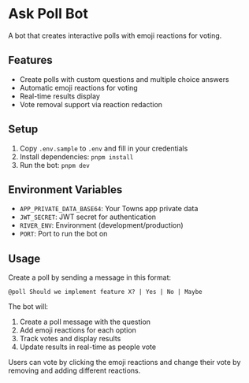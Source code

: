 # Ask Poll Bot

A bot that creates interactive polls with emoji reactions for voting.

## Features

- Create polls with custom questions and multiple choice answers
- Automatic emoji reactions for voting
- Real-time results display
- Vote removal support via reaction redaction

## Setup

1. Copy `.env.sample` to `.env` and fill in your credentials
2. Install dependencies: `pnpm install`
3. Run the bot: `pnpm dev`

## Environment Variables

- `APP_PRIVATE_DATA_BASE64`: Your Towns app private data
- `JWT_SECRET`: JWT secret for authentication
- `RIVER_ENV`: Environment (development/production)
- `PORT`: Port to run the bot on

## Usage

Create a poll by sending a message in this format:

```
@poll Should we implement feature X? | Yes | No | Maybe
```

The bot will:

1. Create a poll message with the question
2. Add emoji reactions for each option
3. Track votes and display results
4. Update results in real-time as people vote

Users can vote by clicking the emoji reactions and change their vote by removing and adding different reactions.
